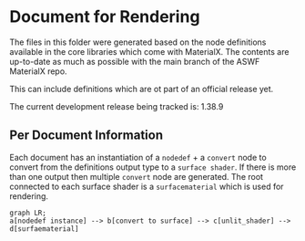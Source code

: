 # Document for Rendering

The files in this folder were generated based on the node definitions available in the core libraries which come with
MaterialX. The contents are up-to-date as much as possible with the main branch of the ASWF MaterialX repo. 

This can include definitions which are ot part of an official release yet.

The current development release being tracked is: 1.38.9

## Per Document Information

Each document has an instantiation of a `nodedef` + a `convert` node to convert from the definitions output type to a `surface shader`. If there
is more than one output then multiple `convert` node are generated. The root connected to each surface shader is a `surfacematerial` which 
is used for rendering.

```mermaid
graph LR;
a[nodedef instance] --> b[convert to surface] --> c[unlit_shader] --> d[surfaematerial]
```
